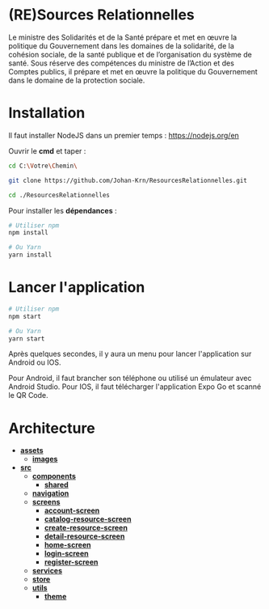 # (RE)Sources Relationnelles

Le ministre des Solidarités et de la Santé prépare et met en œuvre la politique du Gouvernement dans les domaines de la solidarité, de la cohésion sociale, de la santé publique et de l’organisation du système de santé.
Sous réserve des compétences du ministre de l’Action et des Comptes publics, il prépare et met en œuvre la politique du Gouvernement dans le domaine de la protection sociale.

# Installation

Il faut installer NodeJS dans un premier temps : https://nodejs.org/en

Ouvrir le **cmd** et taper : 

```bash
cd C:\Votre\Chemin\
```

```bash
git clone https://github.com/Johan-Krn/ResourcesRelationnelles.git
```

```bash
cd ./ResourcesRelationnelles
```

Pour installer les **dépendances** :

```bash
# Utiliser npm
npm install

# Ou Yarn
yarn install
```

# Lancer l'application

```bash
# Utiliser npm
npm start

# Ou Yarn
yarn start
```

Après quelques secondes, il y aura un menu pour lancer l'application sur Android ou IOS.

Pour Android, il faut brancher son téléphone ou utilisé un émulateur avec Android Studio. Pour IOS, il faut télécharger l'application Expo Go et scanné le QR Code.

# Architecture

<!-- tree generated by markdown-notes-tree starts here -->

- [**assets**](assets)
    - [**images**](assets/images)
- [**src**](src)
    - [**components**](src/components)
        - [**shared**](src/components/shared)
    - [**navigation**](src/navigation)
    - [**screens**](src/screens)
        - [**account-screen**](src/screens/account-screen)
        - [**catalog-resource-screen**](src/screens/catalog-resource-screen)
        - [**create-resource-screen**](src/screens/create-resource-screen)
        - [**detail-resource-screen**](src/screens/detail-resource-screen)
        - [**home-screen**](src/screens/home-screen)
        - [**login-screen**](src/screens/login-screen)
        - [**register-screen**](src/screens/register-screen)
    - [**services**](src/services)
    - [**store**](src/store)
    - [**utils**](src/utils)
        - [**theme**](src/utils/theme)

<!-- tree generated by markdown-notes-tree ends here -->
